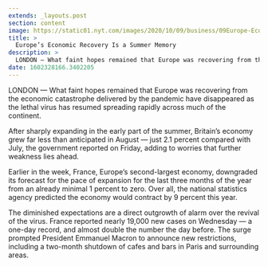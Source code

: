 ```yaml
--- 
extends: _layouts.post 
section: content 
image: https://static01.nyt.com/images/2020/10/09/business/09Europe-Economy-1/09Europe-Economy-1-facebookJumbo.jpg 
title: > 
  Europe’s Economic Recovery Is a Summer Memory 
description: > 
  LONDON — What faint hopes remained that Europe was recovering from the economic catastrophe delivered by the pandemic have disappeared as the lethal virus has resumed spreading rapidly across much of the continent.Earlier in the week, France, Europe’s second-largest economy, downgraded its forecast for the pace of expansion for the last three months of the year from an already minimal 1 percent to zero.Over all, the national statistics agency predicted the economy would contract by 9 percent this year.France reported nearly 19,000 new cases on Wednesday — a one-day record, and almost double the number the day before.The surge prompted President Emmanuel Macron to announce new restrictions, including a two-month shutdown of cafes and bars in Paris and surrounding areas. 
date: 1602328166.3402205 
--- 
```

LONDON — What faint hopes remained that Europe was recovering from the economic catastrophe delivered by the pandemic have disappeared as the lethal virus has resumed spreading rapidly across much of the continent.

After sharply expanding in the early part of the summer, Britain’s economy grew far less than anticipated in August — just 2.1 percent compared with July, the government reported on Friday, adding to worries that further weakness lies ahead.

Earlier in the week, France, Europe’s second-largest economy, downgraded its forecast for the pace of expansion for the last three months of the year from an already minimal 1 percent to zero. Over all, the national statistics agency predicted the economy would contract by 9 percent this year.

The diminished expectations are a direct outgrowth of alarm over the revival of the virus. France reported nearly 19,000 new cases on Wednesday — a one-day record, and almost double the number the day before. The surge prompted President Emmanuel Macron to announce new restrictions, including a two-month shutdown of cafes and bars in Paris and surrounding areas.